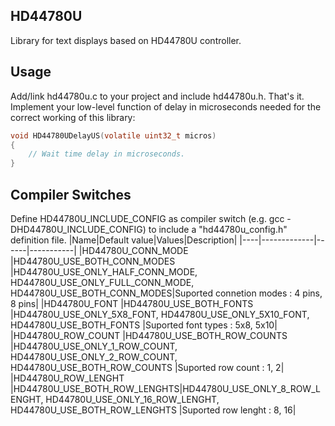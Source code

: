 ## HD44780U
Library for text displays based on HD44780U controller.
## Usage
Add/link hd44780u.c to your project and include hd44780u.h. That's it. Implement your low-level function of delay in microseconds needed for the correct working of this library:
```C
void HD44780UDelayUS(volatile uint32_t micros)
{
    // Wait time delay in microseconds.
}
```
## Compiler Switches
Define HD44780U_INCLUDE_CONFIG as compiler switch (e.g. gcc -DHD44780U_INCLUDE_CONFIG) to include a "hd44780u_config.h" definition file.
|Name|Default value|Values|Description|
|----|-------------|------|-----------|
|HD44780U_CONN_MODE     |HD44780U_USE_BOTH_CONN_MODES |HD44780U_USE_ONLY_HALF_CONN_MODE, HD44780U_USE_ONLY_FULL_CONN_MODE, HD44780U_USE_BOTH_CONN_MODES|Suported connetion modes : 4 pins, 8 pins|
|HD44780U_FONT          |HD44780U_USE_BOTH_FONTS      |HD44780U_USE_ONLY_5X8_FONT, HD44780U_USE_ONLY_5X10_FONT, HD44780U_USE_BOTH_FONTS                |Suported font types : 5x8, 5x10|
|HD44780U_ROW_COUNT     |HD44780U_USE_BOTH_ROW_COUNTS |HD44780U_USE_ONLY_1_ROW_COUNT, HD44780U_USE_ONLY_2_ROW_COUNT, HD44780U_USE_BOTH_ROW_COUNTS      |Suported row count : 1, 2|
|HD44780U_ROW_LENGHT    |HD44780U_USE_BOTH_ROW_LENGHTS|HD44780U_USE_ONLY_8_ROW_LENGHT, HD44780U_USE_ONLY_16_ROW_LENGHT, HD44780U_USE_BOTH_ROW_LENGHTS  |Suported row lenght : 8, 16|
